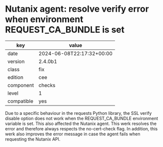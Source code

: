 [//]: # (werk v2)
# Nutanix agent: resolve verify error when environment REQUEST_CA_BUNDLE is set

key        | value
---------- | ---
date       | 2024-06-08T22:17:32+00:00
version    | 2.4.0b1
class      | fix
edition    | cee
component  | checks
level      | 1
compatible | yes

Due to a specific behaviour in the requests Python library, the SSL verify disable
option does not work when the REQUEST_CA_BUNDLE environment variable is set. This
also affected the Nutanix agent. This werk resolves the error and therefore always
respects the no-cert-check flag. In addition, this werk also improves the error
message in case the agent fails when requesting the Nutanix API.
